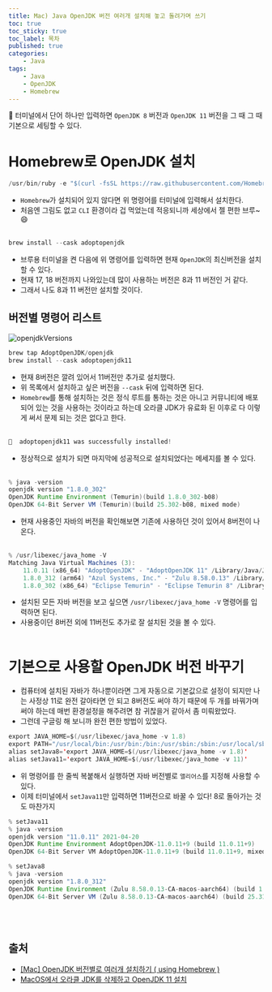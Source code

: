 ```yaml
---
title: Mac) Java OpenJDK 버전 여러개 설치해 놓고 돌려가며 쓰기
toc: true
toc_sticky: true
toc_label: 목차
published: true
categories:
    - Java
tags:
    - Java
    - OpenJDK
    - Homebrew
---
```

👀 터미널에서 단어 하나만 입력하면 `OpenJDK 8` 버전과 `OpenJDK 11` 버전을 그 때 그 때 기본으로 세팅할 수 있다.

# Homebrew로 OpenJDK 설치
```java
/usr/bin/ruby -e "$(curl -fsSL https://raw.githubusercontent.com/Homebrew/install/master/install)"
```
* `Homebrew`가 설치되어 있지 않다면 위 명령어를 터미널에 입력해서 설치한다. 
* 처음엔 그림도 없고 `CLI` 환경이라 겁 먹었는데 적응되니까 세상에서 젤 편한 브루~ 😄
<br><br>

```java
brew install --cask adoptopenjdk
```
* 브루용 터미널을 켠 다음에 위 명령어를 입력하면 현재 `OpenJDK`의 최신버전을 설치할 수 있다. 
* 현재 17, 18 버전까지 나와있는데 많이 사용하는 버전은 8과 11 버전인 거 같다. 
* 그래서 나도 8과 11 버전만 설치할 것이다. 

## 버전별 명령어 리스트
![openjdkVersions](../../assets/images/openjdkVersions.png)

```java
brew tap AdoptOpenJDK/openjdk
brew install --cask adoptopenjdk11
```
* 현재 8버전은 깔려 있어서 11버전만 추가로 설치했다.
* 위 목록에서 설치하고 싶은 버전을 `--cask` 뒤에 입력하면 된다.
* `Homebrew`를 통해 설치하는 것은 정식 루트를 통하는 것은 아니고 커뮤니티에 배포되어 있는 것을 사용하는 것이라고 하는데 오라클 JDK가 유료화 된 이후로 다 이렇게 써서 문제 되는 것은 없다고 한다. 
<br><br>

```java
🍺  adoptopenjdk11 was successfully installed!
```
* 정상적으로 설치가 되면 마지막에 성공적으로 설치되었다는 메세지를 볼 수 있다. 
<br><br>

```java
% java -version
openjdk version "1.8.0_302"
OpenJDK Runtime Environment (Temurin)(build 1.8.0_302-b08)
OpenJDK 64-Bit Server VM (Temurin)(build 25.302-b08, mixed mode)
```
* 현재 사용중인 자바의 버전을 확인해보면 기존에 사용하던 것이 있어서 8버전이 나온다.
<br><br>

```java
% /usr/libexec/java_home -V
Matching Java Virtual Machines (3):
    11.0.11 (x86_64) "AdoptOpenJDK" - "AdoptOpenJDK 11" /Library/Java/JavaVirtualMachines/adoptopenjdk-11.jdk/Contents/Home
    1.8.0_312 (arm64) "Azul Systems, Inc." - "Zulu 8.58.0.13" /Library/Java/JavaVirtualMachines/zulu-8.jdk/Contents/Home
    1.8.0_302 (x86_64) "Eclipse Temurin" - "Eclipse Temurin 8" /Library/Java/JavaVirtualMachines/temurin-8.jdk/Contents/Home
```
* 설치된 모든 자바 버전을 보고 싶으면 `/usr/libexec/java_home -V` 명령어를 입력하면 된다.
* 사용중이던 8버전 외에 11버전도 추가로 잘 설치된 것을 볼 수 있다. <br><br>

# 기본으로 사용할 OpenJDK 버전 바꾸기
* 컴퓨터에 설치된 자바가 하나뿐이라면 그게 자동으로 기본값으로 설정이 되지만 나는 사정상 11로 완전 갈아타면 안 되고 8버전도 써야 하기 때문에 두 개를 바꿔가며 써야 하는데 매번 환경설정을 해주려면 참 귀찮을거 같아서 좀 미뤄왔었다.
* 그런데 구글링 해 보니까 완전 편한 방법이 있었다.

```java
export JAVA_HOME=$(/usr/libexec/java_home -v 1.8)
export PATH="/usr/local/bin:/usr/bin:/bin:/usr/sbin:/sbin:/usr/local/sbin:$JAVA_HOME"
alias setJava8='export JAVA_HOME=$(/usr/libexec/java_home -v 1.8)'
alias setJava11='export JAVA_HOME=$(/usr/libexec/java_home -v 11)'
```
* 위 명령어를 한 줄씩 복붙해서 실행하면 자바 버전별로 `앨리어스`를 지정해 사용할 수 있다.
* 이제 터미널에서 `setJava11`만 입력하면 11버전으로 바꿀 수 있다! 8로 돌아가는 것도 마찬가지

```java
% setJava11
% java -version
openjdk version "11.0.11" 2021-04-20
OpenJDK Runtime Environment AdoptOpenJDK-11.0.11+9 (build 11.0.11+9)
OpenJDK 64-Bit Server VM AdoptOpenJDK-11.0.11+9 (build 11.0.11+9, mixed mode)

% setJava8
% java -version
openjdk version "1.8.0_312"
OpenJDK Runtime Environment (Zulu 8.58.0.13-CA-macos-aarch64) (build 1.8.0_312-b07)
OpenJDK 64-Bit Server VM (Zulu 8.58.0.13-CA-macos-aarch64) (build 25.312-b07, mixed mode)
```
<br><br>

## 출처
* [[Mac] OpenJDK 버전별로 여러개 설치하기 ( using Homebrew )](https://yonguri.tistory.com/119)
* [MacOS에서 오라클 JDK를 삭제하고 OpenJDK 11 설치](https://velog.io/@jsoh/%EC%98%A4%EB%9D%BC%ED%81%B4-JDK%EB%A5%BC-%EC%82%AD%EC%A0%9C%ED%95%98%EA%B3%A0-OpenJDK-11-%EC%84%A4%EC%B9%98)
